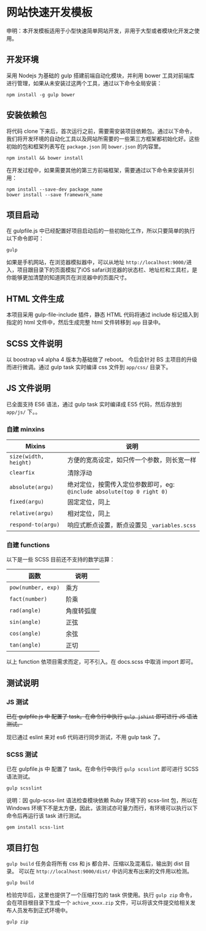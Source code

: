 # 网站快速开发模板
申明：本开发模板适用于小型快速简单网站开发，非用于大型或者模块化开发之使用。

## 开发环境
采用 Nodejs 为基础的 gulp 搭建前端自动化模块，并利用 bower 工具对前端库进行管理，如果从未安装过这两个工具，通过以下命令全局安装：
```
npm install -g gulp bower
```

## 安装依赖包
将代码 clone 下来后，首次运行之前，需要需安装项目依赖包。通过以下命令，我们将开发环境的自动化工具以及网站所需要的一些第三方框架都初始化好。这些初始的包和框架列表写在 `package.json` 同 `bower.json` 的内容里。
```
npm install && bower install
```

在开发过程中，如果需要其他的第三方前端框架，需要通过以下命令来安装并引用：
```
npm install --save-dev package_name
bower install --save framework_name
```

## 项目启动
在 gulpfile.js 中已经配置好项目启动后的一些初始化工作，所以只要简单的执行以下命令即可：
```
gulp
```

如果是手机网站，在浏览器模拟器中，可以从地址 `http://localhost:9000/`进入，项目跟目录下的页面模拟了iOS safari浏览器的状态栏、地址栏和工具栏，是你能够更加清楚的知道网页在浏览器中的页面尺寸。

## HTML 文件生成
本项目采用 gulp-file-include 插件，静态 HTML 代码将通过 include 标记插入到指定的 html 文件中，然后生成完整 html 文件转移到 `app` 目录中。

## SCSS 文件说明
以 boostrap v4 alpha 4 版本为基础做了 reboot。 今后会针对 BS 主项目的升级而进行微调。通过 gulp task 实时编译 css 文件到 `app/css/` 目录下。

## JS 文件说明
已全面支持 ES6 语法，通过 gulp task 实时编译成 ES5 代码，然后存放到 `app/js/` 下。。

### 自建 minxins

| Mixins | 说明 |
| --- | --- |
| `size(width, height)` | 方便的宽高设定，如只传一个参数，则长宽一样 |
| `clearfix` | 清除浮动|
| `absolute(argu)` | 绝对定位，按需传入定位参数即可，eg: `@include absolute(top 0 right 0)`|
| `fixed(argu)` | 固定定位，同上|
| `relative(argu)` | 相对定位，同上|
| `respond-to(argu)` | 响应式断点设置，断点设置见 `_variables.scss`|

### 自建 functions
以下是一些 SCSS 目前还不支持的数学运算：

| 函数 | 说明 |
| --- | --- |
| `pow(number, exp)`| 乘方 |
| `fact(number)`    | 阶乘 |
| `rad(angle)`      | 角度转弧度 |
| `sin(angle)`      | 正弦 |
| `cos(angle)`      | 余弦 |
| `tan(angle)`      | 正切 |

以上 function 依项目需求而定，可不引入。在 docs.scss 中取消 import 即可。

## 测试说明

### JS 测试
~~已在 gulpfile.js 中 配置了 task。在命令行中执行 `gulp jshint` 即可进行 JS 语法测试。~~

现已通过 eslint 来对 es6 代码进行同步测试，不用 gulp task 了。

### SCSS 测试
已在 gulpfile.js 中 配置了 task。在命令行中执行 `gulp scsslint` 即可进行 SCSS 语法测试。
```
gulp scsslint
```

说明：因 gulp-scss-lint 语法检查模块依赖 Ruby 环境下的 scss-lint 包，所以在 Windows 环境下不是太方便，因此，该测试亦可量力而行，有环境可以执行以下命令后再运行该 task 进行测试。
```
gem install scss-lint
```

## 项目打包
`gulp build` 任务会将所有 css 和 js 都合并、压缩以及混淆后，输出到 dist 目录。 可以在 `http://localhost:9000/dist/` 中访问发布出来的文件用以检测。
```
gulp build
```

检验完毕后，这里也提供了一个压缩打包的 task 供使用。执行 `gulp zip` 命令，会在项目根目录下生成一个 `achive_xxxx.zip` 文件，可以将该文件提交给相关发布人员发布到正式环境中。
```
gulp zip
```
